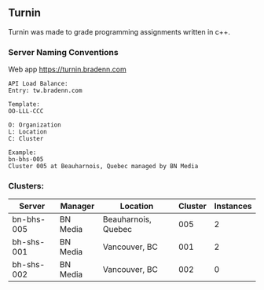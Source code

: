 ## Turnin
Turnin was made to grade programming assignments written in c++.

### Server Naming Conventions
Web app https://turnin.bradenn.com
```
API Load Balance:
Entry: tw.bradenn.com

Template:
OO-LLL-CCC

O: Organization
L: Location
C: Cluster

Example:
bn-bhs-005
Cluster 005 at Beauharnois, Quebec managed by BN Media
```

### Clusters:

| Server     | Manager  | Location            | Cluster | Instances |
|------------|----------|---------------------|---------|-----------|
| bn-bhs-005 | BN Media | Beauharnois, Quebec | 005     | 2         |
| bh-shs-001 | BN Media | Vancouver, BC       | 001     | 2         |
| bh-shs-002 | BN Media | Vancouver, BC       | 002     | 0         |

